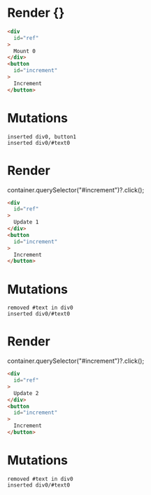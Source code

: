 # Render {}
```html
<div
  id="ref"
>
  Mount 0
</div>
<button
  id="increment"
>
  Increment
</button>
```

# Mutations
```
inserted div0, button1
inserted div0/#text0
```


# Render 
container.querySelector("#increment")?.click();

```html
<div
  id="ref"
>
  Update 1
</div>
<button
  id="increment"
>
  Increment
</button>
```

# Mutations
```
removed #text in div0
inserted div0/#text0
```


# Render 
container.querySelector("#increment")?.click();

```html
<div
  id="ref"
>
  Update 2
</div>
<button
  id="increment"
>
  Increment
</button>
```

# Mutations
```
removed #text in div0
inserted div0/#text0
```